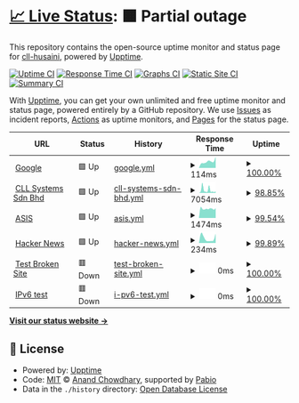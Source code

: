 # [📈 Live Status](https://cll-husaini.github.io/poc-uptime): <!--live status--> **🟧 Partial outage**

This repository contains the open-source uptime monitor and status page for [cll-husaini](https://cll-husaini.github.io/poc-uptime), powered by [Upptime](https://github.com/upptime/upptime).

[![Uptime CI](https://github.com/cll-husaini/poc-uptime/workflows/Uptime%20CI/badge.svg)](https://github.com/cll-husaini/poc-uptime/actions?query=workflow%3A%22Uptime+CI%22)
[![Response Time CI](https://github.com/cll-husaini/poc-uptime/workflows/Response%20Time%20CI/badge.svg)](https://github.com/cll-husaini/poc-uptime/actions?query=workflow%3A%22Response+Time+CI%22)
[![Graphs CI](https://github.com/cll-husaini/poc-uptime/workflows/Graphs%20CI/badge.svg)](https://github.com/cll-husaini/poc-uptime/actions?query=workflow%3A%22Graphs+CI%22)
[![Static Site CI](https://github.com/cll-husaini/poc-uptime/workflows/Static%20Site%20CI/badge.svg)](https://github.com/cll-husaini/poc-uptime/actions?query=workflow%3A%22Static+Site+CI%22)
[![Summary CI](https://github.com/cll-husaini/poc-uptime/workflows/Summary%20CI/badge.svg)](https://github.com/cll-husaini/poc-uptime/actions?query=workflow%3A%22Summary+CI%22)

With [Upptime](https://upptime.js.org), you can get your own unlimited and free uptime monitor and status page, powered entirely by a GitHub repository. We use [Issues](https://github.com/cll-husaini/poc-uptime/issues) as incident reports, [Actions](https://github.com/cll-husaini/poc-uptime/actions) as uptime monitors, and [Pages](https://cll-husaini.github.io/poc-uptime) for the status page.

<!--start: status pages-->
<!-- This summary is generated by Upptime (https://github.com/upptime/upptime) -->
<!-- Do not edit this manually, your changes will be overwritten -->
<!-- prettier-ignore -->
| URL | Status | History | Response Time | Uptime |
| --- | ------ | ------- | ------------- | ------ |
| <img alt="" src="https://icons.duckduckgo.com/ip3/www.google.com.ico" height="13"> [Google](https://www.google.com) | 🟩 Up | [google.yml](https://github.com/cll-husaini/poc-uptime/commits/HEAD/history/google.yml) | <details><summary><img alt="Response time graph" src="./graphs/google/response-time-week.png" height="20"> 114ms</summary><br><a href="https://cll-husaini.github.io/poc-uptime/history/google"><img alt="Response time 98" src="https://img.shields.io/endpoint?url=https%3A%2F%2Fraw.githubusercontent.com%2Fcll-husaini%2Fpoc-uptime%2FHEAD%2Fapi%2Fgoogle%2Fresponse-time.json"></a><br><a href="https://cll-husaini.github.io/poc-uptime/history/google"><img alt="24-hour response time 195" src="https://img.shields.io/endpoint?url=https%3A%2F%2Fraw.githubusercontent.com%2Fcll-husaini%2Fpoc-uptime%2FHEAD%2Fapi%2Fgoogle%2Fresponse-time-day.json"></a><br><a href="https://cll-husaini.github.io/poc-uptime/history/google"><img alt="7-day response time 114" src="https://img.shields.io/endpoint?url=https%3A%2F%2Fraw.githubusercontent.com%2Fcll-husaini%2Fpoc-uptime%2FHEAD%2Fapi%2Fgoogle%2Fresponse-time-week.json"></a><br><a href="https://cll-husaini.github.io/poc-uptime/history/google"><img alt="30-day response time 98" src="https://img.shields.io/endpoint?url=https%3A%2F%2Fraw.githubusercontent.com%2Fcll-husaini%2Fpoc-uptime%2FHEAD%2Fapi%2Fgoogle%2Fresponse-time-month.json"></a><br><a href="https://cll-husaini.github.io/poc-uptime/history/google"><img alt="1-year response time 98" src="https://img.shields.io/endpoint?url=https%3A%2F%2Fraw.githubusercontent.com%2Fcll-husaini%2Fpoc-uptime%2FHEAD%2Fapi%2Fgoogle%2Fresponse-time-year.json"></a></details> | <details><summary><a href="https://cll-husaini.github.io/poc-uptime/history/google">100.00%</a></summary><a href="https://cll-husaini.github.io/poc-uptime/history/google"><img alt="All-time uptime 100.00%" src="https://img.shields.io/endpoint?url=https%3A%2F%2Fraw.githubusercontent.com%2Fcll-husaini%2Fpoc-uptime%2FHEAD%2Fapi%2Fgoogle%2Fuptime.json"></a><br><a href="https://cll-husaini.github.io/poc-uptime/history/google"><img alt="24-hour uptime 100.00%" src="https://img.shields.io/endpoint?url=https%3A%2F%2Fraw.githubusercontent.com%2Fcll-husaini%2Fpoc-uptime%2FHEAD%2Fapi%2Fgoogle%2Fuptime-day.json"></a><br><a href="https://cll-husaini.github.io/poc-uptime/history/google"><img alt="7-day uptime 100.00%" src="https://img.shields.io/endpoint?url=https%3A%2F%2Fraw.githubusercontent.com%2Fcll-husaini%2Fpoc-uptime%2FHEAD%2Fapi%2Fgoogle%2Fuptime-week.json"></a><br><a href="https://cll-husaini.github.io/poc-uptime/history/google"><img alt="30-day uptime 100.00%" src="https://img.shields.io/endpoint?url=https%3A%2F%2Fraw.githubusercontent.com%2Fcll-husaini%2Fpoc-uptime%2FHEAD%2Fapi%2Fgoogle%2Fuptime-month.json"></a><br><a href="https://cll-husaini.github.io/poc-uptime/history/google"><img alt="1-year uptime 100.00%" src="https://img.shields.io/endpoint?url=https%3A%2F%2Fraw.githubusercontent.com%2Fcll-husaini%2Fpoc-uptime%2FHEAD%2Fapi%2Fgoogle%2Fuptime-year.json"></a></details>
| <img alt="" src="https://icons.duckduckgo.com/ip3/cllsystems.com.ico" height="13"> [CLL Systems Sdn Bhd](https://cllsystems.com) | 🟩 Up | [cll-systems-sdn-bhd.yml](https://github.com/cll-husaini/poc-uptime/commits/HEAD/history/cll-systems-sdn-bhd.yml) | <details><summary><img alt="Response time graph" src="./graphs/cll-systems-sdn-bhd/response-time-week.png" height="20"> 7054ms</summary><br><a href="https://cll-husaini.github.io/poc-uptime/history/cll-systems-sdn-bhd"><img alt="Response time 4451" src="https://img.shields.io/endpoint?url=https%3A%2F%2Fraw.githubusercontent.com%2Fcll-husaini%2Fpoc-uptime%2FHEAD%2Fapi%2Fcll-systems-sdn-bhd%2Fresponse-time.json"></a><br><a href="https://cll-husaini.github.io/poc-uptime/history/cll-systems-sdn-bhd"><img alt="24-hour response time 3766" src="https://img.shields.io/endpoint?url=https%3A%2F%2Fraw.githubusercontent.com%2Fcll-husaini%2Fpoc-uptime%2FHEAD%2Fapi%2Fcll-systems-sdn-bhd%2Fresponse-time-day.json"></a><br><a href="https://cll-husaini.github.io/poc-uptime/history/cll-systems-sdn-bhd"><img alt="7-day response time 7054" src="https://img.shields.io/endpoint?url=https%3A%2F%2Fraw.githubusercontent.com%2Fcll-husaini%2Fpoc-uptime%2FHEAD%2Fapi%2Fcll-systems-sdn-bhd%2Fresponse-time-week.json"></a><br><a href="https://cll-husaini.github.io/poc-uptime/history/cll-systems-sdn-bhd"><img alt="30-day response time 4451" src="https://img.shields.io/endpoint?url=https%3A%2F%2Fraw.githubusercontent.com%2Fcll-husaini%2Fpoc-uptime%2FHEAD%2Fapi%2Fcll-systems-sdn-bhd%2Fresponse-time-month.json"></a><br><a href="https://cll-husaini.github.io/poc-uptime/history/cll-systems-sdn-bhd"><img alt="1-year response time 4451" src="https://img.shields.io/endpoint?url=https%3A%2F%2Fraw.githubusercontent.com%2Fcll-husaini%2Fpoc-uptime%2FHEAD%2Fapi%2Fcll-systems-sdn-bhd%2Fresponse-time-year.json"></a></details> | <details><summary><a href="https://cll-husaini.github.io/poc-uptime/history/cll-systems-sdn-bhd">98.85%</a></summary><a href="https://cll-husaini.github.io/poc-uptime/history/cll-systems-sdn-bhd"><img alt="All-time uptime 99.72%" src="https://img.shields.io/endpoint?url=https%3A%2F%2Fraw.githubusercontent.com%2Fcll-husaini%2Fpoc-uptime%2FHEAD%2Fapi%2Fcll-systems-sdn-bhd%2Fuptime.json"></a><br><a href="https://cll-husaini.github.io/poc-uptime/history/cll-systems-sdn-bhd"><img alt="24-hour uptime 100.00%" src="https://img.shields.io/endpoint?url=https%3A%2F%2Fraw.githubusercontent.com%2Fcll-husaini%2Fpoc-uptime%2FHEAD%2Fapi%2Fcll-systems-sdn-bhd%2Fuptime-day.json"></a><br><a href="https://cll-husaini.github.io/poc-uptime/history/cll-systems-sdn-bhd"><img alt="7-day uptime 98.85%" src="https://img.shields.io/endpoint?url=https%3A%2F%2Fraw.githubusercontent.com%2Fcll-husaini%2Fpoc-uptime%2FHEAD%2Fapi%2Fcll-systems-sdn-bhd%2Fuptime-week.json"></a><br><a href="https://cll-husaini.github.io/poc-uptime/history/cll-systems-sdn-bhd"><img alt="30-day uptime 99.72%" src="https://img.shields.io/endpoint?url=https%3A%2F%2Fraw.githubusercontent.com%2Fcll-husaini%2Fpoc-uptime%2FHEAD%2Fapi%2Fcll-systems-sdn-bhd%2Fuptime-month.json"></a><br><a href="https://cll-husaini.github.io/poc-uptime/history/cll-systems-sdn-bhd"><img alt="1-year uptime 99.72%" src="https://img.shields.io/endpoint?url=https%3A%2F%2Fraw.githubusercontent.com%2Fcll-husaini%2Fpoc-uptime%2FHEAD%2Fapi%2Fcll-systems-sdn-bhd%2Fuptime-year.json"></a></details>
| <img alt="" src="https://icons.duckduckgo.com/ip3/asis.moh.gov.my.ico" height="13"> [ASIS](https://asis.moh.gov.my) | 🟩 Up | [asis.yml](https://github.com/cll-husaini/poc-uptime/commits/HEAD/history/asis.yml) | <details><summary><img alt="Response time graph" src="./graphs/asis/response-time-week.png" height="20"> 1474ms</summary><br><a href="https://cll-husaini.github.io/poc-uptime/history/asis"><img alt="Response time 1630" src="https://img.shields.io/endpoint?url=https%3A%2F%2Fraw.githubusercontent.com%2Fcll-husaini%2Fpoc-uptime%2FHEAD%2Fapi%2Fasis%2Fresponse-time.json"></a><br><a href="https://cll-husaini.github.io/poc-uptime/history/asis"><img alt="24-hour response time 1536" src="https://img.shields.io/endpoint?url=https%3A%2F%2Fraw.githubusercontent.com%2Fcll-husaini%2Fpoc-uptime%2FHEAD%2Fapi%2Fasis%2Fresponse-time-day.json"></a><br><a href="https://cll-husaini.github.io/poc-uptime/history/asis"><img alt="7-day response time 1474" src="https://img.shields.io/endpoint?url=https%3A%2F%2Fraw.githubusercontent.com%2Fcll-husaini%2Fpoc-uptime%2FHEAD%2Fapi%2Fasis%2Fresponse-time-week.json"></a><br><a href="https://cll-husaini.github.io/poc-uptime/history/asis"><img alt="30-day response time 1630" src="https://img.shields.io/endpoint?url=https%3A%2F%2Fraw.githubusercontent.com%2Fcll-husaini%2Fpoc-uptime%2FHEAD%2Fapi%2Fasis%2Fresponse-time-month.json"></a><br><a href="https://cll-husaini.github.io/poc-uptime/history/asis"><img alt="1-year response time 1630" src="https://img.shields.io/endpoint?url=https%3A%2F%2Fraw.githubusercontent.com%2Fcll-husaini%2Fpoc-uptime%2FHEAD%2Fapi%2Fasis%2Fresponse-time-year.json"></a></details> | <details><summary><a href="https://cll-husaini.github.io/poc-uptime/history/asis">99.54%</a></summary><a href="https://cll-husaini.github.io/poc-uptime/history/asis"><img alt="All-time uptime 99.83%" src="https://img.shields.io/endpoint?url=https%3A%2F%2Fraw.githubusercontent.com%2Fcll-husaini%2Fpoc-uptime%2FHEAD%2Fapi%2Fasis%2Fuptime.json"></a><br><a href="https://cll-husaini.github.io/poc-uptime/history/asis"><img alt="24-hour uptime 100.00%" src="https://img.shields.io/endpoint?url=https%3A%2F%2Fraw.githubusercontent.com%2Fcll-husaini%2Fpoc-uptime%2FHEAD%2Fapi%2Fasis%2Fuptime-day.json"></a><br><a href="https://cll-husaini.github.io/poc-uptime/history/asis"><img alt="7-day uptime 99.54%" src="https://img.shields.io/endpoint?url=https%3A%2F%2Fraw.githubusercontent.com%2Fcll-husaini%2Fpoc-uptime%2FHEAD%2Fapi%2Fasis%2Fuptime-week.json"></a><br><a href="https://cll-husaini.github.io/poc-uptime/history/asis"><img alt="30-day uptime 99.83%" src="https://img.shields.io/endpoint?url=https%3A%2F%2Fraw.githubusercontent.com%2Fcll-husaini%2Fpoc-uptime%2FHEAD%2Fapi%2Fasis%2Fuptime-month.json"></a><br><a href="https://cll-husaini.github.io/poc-uptime/history/asis"><img alt="1-year uptime 99.83%" src="https://img.shields.io/endpoint?url=https%3A%2F%2Fraw.githubusercontent.com%2Fcll-husaini%2Fpoc-uptime%2FHEAD%2Fapi%2Fasis%2Fuptime-year.json"></a></details>
| <img alt="" src="https://icons.duckduckgo.com/ip3/news.ycombinator.com.ico" height="13"> [Hacker News](https://news.ycombinator.com) | 🟩 Up | [hacker-news.yml](https://github.com/cll-husaini/poc-uptime/commits/HEAD/history/hacker-news.yml) | <details><summary><img alt="Response time graph" src="./graphs/hacker-news/response-time-week.png" height="20"> 234ms</summary><br><a href="https://cll-husaini.github.io/poc-uptime/history/hacker-news"><img alt="Response time 321" src="https://img.shields.io/endpoint?url=https%3A%2F%2Fraw.githubusercontent.com%2Fcll-husaini%2Fpoc-uptime%2FHEAD%2Fapi%2Fhacker-news%2Fresponse-time.json"></a><br><a href="https://cll-husaini.github.io/poc-uptime/history/hacker-news"><img alt="24-hour response time 289" src="https://img.shields.io/endpoint?url=https%3A%2F%2Fraw.githubusercontent.com%2Fcll-husaini%2Fpoc-uptime%2FHEAD%2Fapi%2Fhacker-news%2Fresponse-time-day.json"></a><br><a href="https://cll-husaini.github.io/poc-uptime/history/hacker-news"><img alt="7-day response time 234" src="https://img.shields.io/endpoint?url=https%3A%2F%2Fraw.githubusercontent.com%2Fcll-husaini%2Fpoc-uptime%2FHEAD%2Fapi%2Fhacker-news%2Fresponse-time-week.json"></a><br><a href="https://cll-husaini.github.io/poc-uptime/history/hacker-news"><img alt="30-day response time 321" src="https://img.shields.io/endpoint?url=https%3A%2F%2Fraw.githubusercontent.com%2Fcll-husaini%2Fpoc-uptime%2FHEAD%2Fapi%2Fhacker-news%2Fresponse-time-month.json"></a><br><a href="https://cll-husaini.github.io/poc-uptime/history/hacker-news"><img alt="1-year response time 321" src="https://img.shields.io/endpoint?url=https%3A%2F%2Fraw.githubusercontent.com%2Fcll-husaini%2Fpoc-uptime%2FHEAD%2Fapi%2Fhacker-news%2Fresponse-time-year.json"></a></details> | <details><summary><a href="https://cll-husaini.github.io/poc-uptime/history/hacker-news">99.89%</a></summary><a href="https://cll-husaini.github.io/poc-uptime/history/hacker-news"><img alt="All-time uptime 100.00%" src="https://img.shields.io/endpoint?url=https%3A%2F%2Fraw.githubusercontent.com%2Fcll-husaini%2Fpoc-uptime%2FHEAD%2Fapi%2Fhacker-news%2Fuptime.json"></a><br><a href="https://cll-husaini.github.io/poc-uptime/history/hacker-news"><img alt="24-hour uptime 99.24%" src="https://img.shields.io/endpoint?url=https%3A%2F%2Fraw.githubusercontent.com%2Fcll-husaini%2Fpoc-uptime%2FHEAD%2Fapi%2Fhacker-news%2Fuptime-day.json"></a><br><a href="https://cll-husaini.github.io/poc-uptime/history/hacker-news"><img alt="7-day uptime 99.89%" src="https://img.shields.io/endpoint?url=https%3A%2F%2Fraw.githubusercontent.com%2Fcll-husaini%2Fpoc-uptime%2FHEAD%2Fapi%2Fhacker-news%2Fuptime-week.json"></a><br><a href="https://cll-husaini.github.io/poc-uptime/history/hacker-news"><img alt="30-day uptime 99.97%" src="https://img.shields.io/endpoint?url=https%3A%2F%2Fraw.githubusercontent.com%2Fcll-husaini%2Fpoc-uptime%2FHEAD%2Fapi%2Fhacker-news%2Fuptime-month.json"></a><br><a href="https://cll-husaini.github.io/poc-uptime/history/hacker-news"><img alt="1-year uptime 100.00%" src="https://img.shields.io/endpoint?url=https%3A%2F%2Fraw.githubusercontent.com%2Fcll-husaini%2Fpoc-uptime%2FHEAD%2Fapi%2Fhacker-news%2Fuptime-year.json"></a></details>
| <img alt="" src="https://icons.duckduckgo.com/ip3/thissitedoesnotexist.koj.co.ico" height="13"> [Test Broken Site](https://thissitedoesnotexist.koj.co) | 🟥 Down | [test-broken-site.yml](https://github.com/cll-husaini/poc-uptime/commits/HEAD/history/test-broken-site.yml) | <details><summary><img alt="Response time graph" src="./graphs/test-broken-site/response-time-week.png" height="20"> 0ms</summary><br><a href="https://cll-husaini.github.io/poc-uptime/history/test-broken-site"><img alt="Response time 0" src="https://img.shields.io/endpoint?url=https%3A%2F%2Fraw.githubusercontent.com%2Fcll-husaini%2Fpoc-uptime%2FHEAD%2Fapi%2Ftest-broken-site%2Fresponse-time.json"></a><br><a href="https://cll-husaini.github.io/poc-uptime/history/test-broken-site"><img alt="24-hour response time 0" src="https://img.shields.io/endpoint?url=https%3A%2F%2Fraw.githubusercontent.com%2Fcll-husaini%2Fpoc-uptime%2FHEAD%2Fapi%2Ftest-broken-site%2Fresponse-time-day.json"></a><br><a href="https://cll-husaini.github.io/poc-uptime/history/test-broken-site"><img alt="7-day response time 0" src="https://img.shields.io/endpoint?url=https%3A%2F%2Fraw.githubusercontent.com%2Fcll-husaini%2Fpoc-uptime%2FHEAD%2Fapi%2Ftest-broken-site%2Fresponse-time-week.json"></a><br><a href="https://cll-husaini.github.io/poc-uptime/history/test-broken-site"><img alt="30-day response time 0" src="https://img.shields.io/endpoint?url=https%3A%2F%2Fraw.githubusercontent.com%2Fcll-husaini%2Fpoc-uptime%2FHEAD%2Fapi%2Ftest-broken-site%2Fresponse-time-month.json"></a><br><a href="https://cll-husaini.github.io/poc-uptime/history/test-broken-site"><img alt="1-year response time 0" src="https://img.shields.io/endpoint?url=https%3A%2F%2Fraw.githubusercontent.com%2Fcll-husaini%2Fpoc-uptime%2FHEAD%2Fapi%2Ftest-broken-site%2Fresponse-time-year.json"></a></details> | <details><summary><a href="https://cll-husaini.github.io/poc-uptime/history/test-broken-site">100.00%</a></summary><a href="https://cll-husaini.github.io/poc-uptime/history/test-broken-site"><img alt="All-time uptime 100.00%" src="https://img.shields.io/endpoint?url=https%3A%2F%2Fraw.githubusercontent.com%2Fcll-husaini%2Fpoc-uptime%2FHEAD%2Fapi%2Ftest-broken-site%2Fuptime.json"></a><br><a href="https://cll-husaini.github.io/poc-uptime/history/test-broken-site"><img alt="24-hour uptime 100.00%" src="https://img.shields.io/endpoint?url=https%3A%2F%2Fraw.githubusercontent.com%2Fcll-husaini%2Fpoc-uptime%2FHEAD%2Fapi%2Ftest-broken-site%2Fuptime-day.json"></a><br><a href="https://cll-husaini.github.io/poc-uptime/history/test-broken-site"><img alt="7-day uptime 100.00%" src="https://img.shields.io/endpoint?url=https%3A%2F%2Fraw.githubusercontent.com%2Fcll-husaini%2Fpoc-uptime%2FHEAD%2Fapi%2Ftest-broken-site%2Fuptime-week.json"></a><br><a href="https://cll-husaini.github.io/poc-uptime/history/test-broken-site"><img alt="30-day uptime 100.00%" src="https://img.shields.io/endpoint?url=https%3A%2F%2Fraw.githubusercontent.com%2Fcll-husaini%2Fpoc-uptime%2FHEAD%2Fapi%2Ftest-broken-site%2Fuptime-month.json"></a><br><a href="https://cll-husaini.github.io/poc-uptime/history/test-broken-site"><img alt="1-year uptime 100.00%" src="https://img.shields.io/endpoint?url=https%3A%2F%2Fraw.githubusercontent.com%2Fcll-husaini%2Fpoc-uptime%2FHEAD%2Fapi%2Ftest-broken-site%2Fuptime-year.json"></a></details>
| <img alt="" src="https://icons.duckduckgo.com/ip3/null.ico" height="13"> [IPv6 test](forwardemail.net) | 🟥 Down | [i-pv6-test.yml](https://github.com/cll-husaini/poc-uptime/commits/HEAD/history/i-pv6-test.yml) | <details><summary><img alt="Response time graph" src="./graphs/i-pv6-test/response-time-week.png" height="20"> 0ms</summary><br><a href="https://cll-husaini.github.io/poc-uptime/history/i-pv6-test"><img alt="Response time 0" src="https://img.shields.io/endpoint?url=https%3A%2F%2Fraw.githubusercontent.com%2Fcll-husaini%2Fpoc-uptime%2FHEAD%2Fapi%2Fi-pv6-test%2Fresponse-time.json"></a><br><a href="https://cll-husaini.github.io/poc-uptime/history/i-pv6-test"><img alt="24-hour response time 0" src="https://img.shields.io/endpoint?url=https%3A%2F%2Fraw.githubusercontent.com%2Fcll-husaini%2Fpoc-uptime%2FHEAD%2Fapi%2Fi-pv6-test%2Fresponse-time-day.json"></a><br><a href="https://cll-husaini.github.io/poc-uptime/history/i-pv6-test"><img alt="7-day response time 0" src="https://img.shields.io/endpoint?url=https%3A%2F%2Fraw.githubusercontent.com%2Fcll-husaini%2Fpoc-uptime%2FHEAD%2Fapi%2Fi-pv6-test%2Fresponse-time-week.json"></a><br><a href="https://cll-husaini.github.io/poc-uptime/history/i-pv6-test"><img alt="30-day response time 0" src="https://img.shields.io/endpoint?url=https%3A%2F%2Fraw.githubusercontent.com%2Fcll-husaini%2Fpoc-uptime%2FHEAD%2Fapi%2Fi-pv6-test%2Fresponse-time-month.json"></a><br><a href="https://cll-husaini.github.io/poc-uptime/history/i-pv6-test"><img alt="1-year response time 0" src="https://img.shields.io/endpoint?url=https%3A%2F%2Fraw.githubusercontent.com%2Fcll-husaini%2Fpoc-uptime%2FHEAD%2Fapi%2Fi-pv6-test%2Fresponse-time-year.json"></a></details> | <details><summary><a href="https://cll-husaini.github.io/poc-uptime/history/i-pv6-test">100.00%</a></summary><a href="https://cll-husaini.github.io/poc-uptime/history/i-pv6-test"><img alt="All-time uptime 100.00%" src="https://img.shields.io/endpoint?url=https%3A%2F%2Fraw.githubusercontent.com%2Fcll-husaini%2Fpoc-uptime%2FHEAD%2Fapi%2Fi-pv6-test%2Fuptime.json"></a><br><a href="https://cll-husaini.github.io/poc-uptime/history/i-pv6-test"><img alt="24-hour uptime 100.00%" src="https://img.shields.io/endpoint?url=https%3A%2F%2Fraw.githubusercontent.com%2Fcll-husaini%2Fpoc-uptime%2FHEAD%2Fapi%2Fi-pv6-test%2Fuptime-day.json"></a><br><a href="https://cll-husaini.github.io/poc-uptime/history/i-pv6-test"><img alt="7-day uptime 100.00%" src="https://img.shields.io/endpoint?url=https%3A%2F%2Fraw.githubusercontent.com%2Fcll-husaini%2Fpoc-uptime%2FHEAD%2Fapi%2Fi-pv6-test%2Fuptime-week.json"></a><br><a href="https://cll-husaini.github.io/poc-uptime/history/i-pv6-test"><img alt="30-day uptime 100.00%" src="https://img.shields.io/endpoint?url=https%3A%2F%2Fraw.githubusercontent.com%2Fcll-husaini%2Fpoc-uptime%2FHEAD%2Fapi%2Fi-pv6-test%2Fuptime-month.json"></a><br><a href="https://cll-husaini.github.io/poc-uptime/history/i-pv6-test"><img alt="1-year uptime 100.00%" src="https://img.shields.io/endpoint?url=https%3A%2F%2Fraw.githubusercontent.com%2Fcll-husaini%2Fpoc-uptime%2FHEAD%2Fapi%2Fi-pv6-test%2Fuptime-year.json"></a></details>

<!--end: status pages-->

[**Visit our status website →**](https://cll-husaini.github.io/poc-uptime)

## 📄 License

- Powered by: [Upptime](https://github.com/upptime/upptime)
- Code: [MIT](./LICENSE) © [Anand Chowdhary](https://anandchowdhary.com), supported by [Pabio](https://pabio.com)
- Data in the `./history` directory: [Open Database License](https://opendatacommons.org/licenses/odbl/1-0/)
